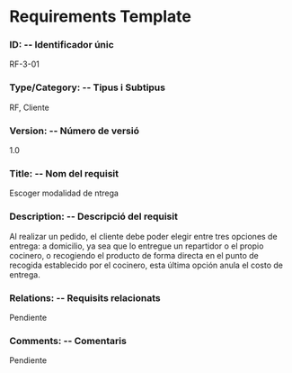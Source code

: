 ﻿# Requirements Template 

### ID: -- Identificador únic 
RF-3-01 

### Type/Category: -- Tipus i Subtipus 
RF, Cliente
 
### Version: -- Número de versió 
1.0
 
### Title: -- Nom del requisit 
Escoger modalidad de ntrega

### Description: -- Descripció del requisit 
Al realizar un pedido, el cliente debe poder elegir entre tres opciones de entrega: a domicilio, ya sea que lo entregue un repartidor o el propio cocinero, o recogiendo el producto de forma directa en el punto de recogida establecido por el cocinero, esta última opción anula el costo de entrega.
 
### Relations: -- Requisits relacionats 
Pendiente
 
### Comments: -- Comentaris 
Pendiente
